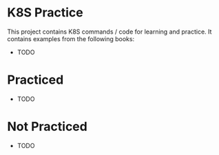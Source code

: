 # K8S Practice
This project contains K8S commands / code for learning and practice. It contains examples from the following books:
* TODO

# Practiced
* TODO

# Not Practiced
* TODO
